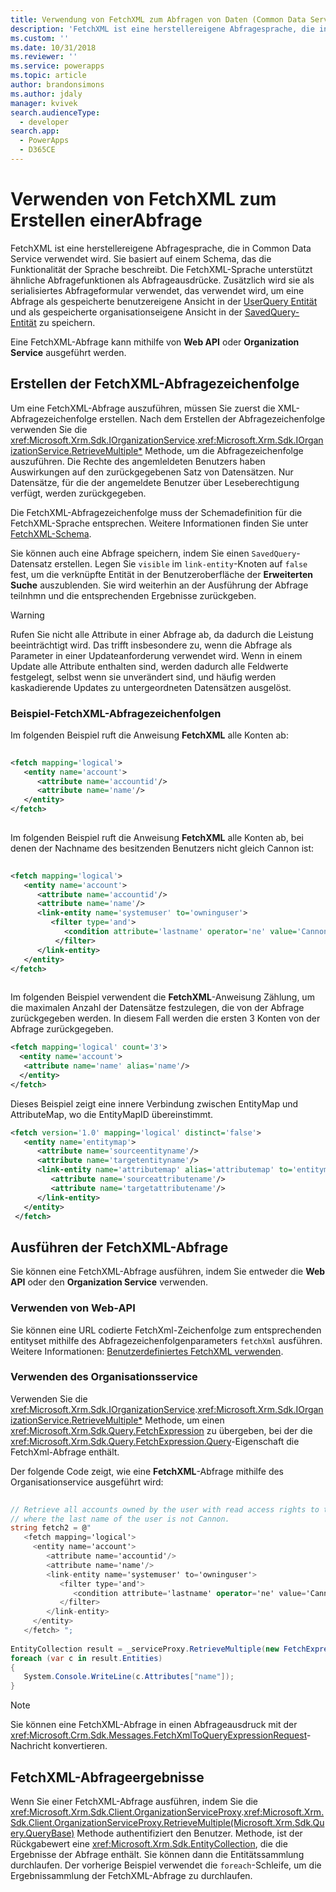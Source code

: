 ```yaml
---
title: Verwendung von FetchXML zum Abfragen von Daten (Common Data Service) | Microsoft Docs
description: 'FetchXML ist eine herstellereigene Abfragesprache, die in Common Data Service verwendet wird. Sie basiert auf einem Schema, das die Funktionalität der Sprache beschreibt.'
ms.custom: ''
ms.date: 10/31/2018
ms.reviewer: ''
ms.service: powerapps
ms.topic: article
author: brandonsimons
ms.author: jdaly
manager: kvivek
search.audienceType:
  - developer
search.app:
  - PowerApps
  - D365CE
---
```


# <a name="use-fetchxml-to-construct-a-query"></a>Verwenden von FetchXML zum Erstellen einerAbfrage

FetchXML ist eine herstellereigene Abfragesprache, die in Common Data Service verwendet wird. Sie basiert auf einem Schema, das die Funktionalität der Sprache beschreibt. Die FetchXML-Sprache unterstützt ähnliche Abfragefunktionen als Abfrageausdrücke. Zusätzlich wird sie als serialisiertes Abfrageformular verwendet, das verwendet wird, um eine Abfrage als gespeicherte benutzereigene Ansicht in der [UserQuery Entität](reference/entities/userquery.md) und als gespeicherte organisationseigene Ansicht in der [SavedQuery-Entität](reference/entities/savedquery.md) zu speichern.  
  
Eine FetchXML-Abfrage kann mithilfe von **Web API** oder **Organization Service** ausgeführt werden.

## <a name="create-the-fetchxml-query-string"></a>Erstellen der FetchXML-Abfragezeichenfolge
  
Um eine FetchXML-Abfrage auszuführen, müssen Sie zuerst die XML-Abfragezeichenfolge erstellen. Nach dem Erstellen der Abfragezeichenfolge verwenden Sie die <xref:Microsoft.Xrm.Sdk.IOrganizationService>.<xref:Microsoft.Xrm.Sdk.IOrganizationService.RetrieveMultiple*> Methode, um die Abfragezeichenfolge auszuführen. Die Rechte des angemleldeten Benutzers haben Auswirkungen auf den zurückgegebenen Satz von Datensätzen. Nur Datensätze, für die der angemeldete Benutzer über Leseberechtigung verfügt, werden zurückgegeben.  
  
 Die FetchXML-Abfragezeichenfolge muss der Schemadefinition für die FetchXML-Sprache entsprechen. Weitere Informationen finden Sie unter [FetchXML-Schema](fetchxml-schema.md).  
  
 Sie können auch eine Abfrage speichern, indem Sie einen `SavedQuery`-Datensatz erstellen. Legen Sie `visible` im `link-entity`-Knoten auf `false` fest, um die verknüpfte Entität in der Benutzeroberfläche der **Erweiterten Suche** auszublenden. Sie wird weiterhin an der Ausführung der Abfrage teilnhmn und die entsprechenden Ergebnisse zurückgeben.  
  
> [!WARNING]
>  Rufen Sie nicht alle Attribute in einer Abfrage ab, da dadurch die Leistung beeinträchtigt wird. Das trifft insbesondere zu, wenn die Abfrage als Parameter in einer Updateanforderung verwendet wird. Wenn in einem Update alle Attribute enthalten sind, werden dadurch alle Feldwerte festgelegt, selbst wenn sie unverändert sind, und häufig werden kaskadierende Updates zu untergeordneten Datensätzen ausgelöst.  
  

### <a name="example-fetchxml-query-strings"></a>Beispiel-FetchXML-Abfragezeichenfolgen

Im folgenden Beispiel ruft die Anweisung **FetchXML** alle Konten ab:  
  
```xml  
  
<fetch mapping='logical'>   
   <entity name='account'>  
      <attribute name='accountid'/>   
      <attribute name='name'/>   
   </entity>  
</fetch>  
  
```  
  
 Im folgenden Beispiel ruft die Anweisung **FetchXML** alle Konten ab, bei denen der Nachname des besitzenden Benutzers nicht gleich Cannon ist:  
  
```xml  
  
<fetch mapping='logical'>  
   <entity name='account'>   
      <attribute name='accountid'/>   
      <attribute name='name'/>   
      <link-entity name='systemuser' to='owninguser'>   
         <filter type='and'>   
            <condition attribute='lastname' operator='ne' value='Cannon' />   
          </filter>   
      </link-entity>   
   </entity>   
</fetch>  
  
```  
  
 Im folgenden Beispiel verwendent die **FetchXML**-Anweisung Zählung, um die maximalen Anzahl der Datensätze festzulegen, die von der Abfrage zurückgegeben werden. In diesem Fall werden die ersten 3 Konten von der Abfrage zurückgegeben.  
  
```xml  
<fetch mapping='logical' count='3'>  
  <entity name='account'>  
   <attribute name='name' alias='name'/>  
  </entity>
</fetch>  
```  
  
Dieses Beispiel zeigt eine innere Verbindung zwischen EntityMap und AttributeMap, wo die EntityMapID übereinstimmt.  
  
```xml  
<fetch version='1.0' mapping='logical' distinct='false'>  
   <entity name='entitymap'>  
      <attribute name='sourceentityname'/>  
      <attribute name='targetentityname'/>  
      <link-entity name='attributemap' alias='attributemap' to='entitymapid' from='entitymapid' link-type='inner'>  
         <attribute name='sourceattributename'/>  
         <attribute name='targetattributename'/>  
      </link-entity>  
   </entity>  
 </fetch>  
```  
  
## <a name="execute-the-fetchxml-query"></a>Ausführen der FetchXML-Abfrage

Sie können eine FetchXML-Abfrage ausführen, indem Sie entweder die **Web API** oder den **Organization Service** verwenden.

### <a name="using-web-api"></a>Verwenden von Web-API
Sie können eine URL codierte FetchXml-Zeichenfolge zum entsprechenden entityset mithilfe des Abfragezeichenfolgenparameters `fetchXml` ausführen. Weitere Informationen: [Benutzerdefiniertes FetchXML verwenden](webapi/retrieve-and-execute-predefined-queries.md#use-custom-fetchxml).

### <a name="using-organization-service"></a>Verwenden des Organisationsservice

Verwenden Sie die <xref:Microsoft.Xrm.Sdk.IOrganizationService>.<xref:Microsoft.Xrm.Sdk.IOrganizationService.RetrieveMultiple*> Methode, um einen <xref:Microsoft.Xrm.Sdk.Query.FetchExpression> zu übergeben, bei der die <xref:Microsoft.Xrm.Sdk.Query.FetchExpression.Query>-Eigenschaft die FetchXml-Abfrage enthält.

Der folgende Code zeigt, wie eine **FetchXML**-Abfrage mithilfe des Organisationservice ausgeführt wird:  
  
```csharp  
  
// Retrieve all accounts owned by the user with read access rights to the accounts and   
// where the last name of the user is not Cannon.   
string fetch2 = @"  
   <fetch mapping='logical'>  
     <entity name='account'>   
        <attribute name='accountid'/>   
        <attribute name='name'/>   
        <link-entity name='systemuser' to='owninguser'>   
           <filter type='and'>   
              <condition attribute='lastname' operator='ne' value='Cannon' />   
           </filter>   
        </link-entity>   
     </entity>   
   </fetch> ";   
  
EntityCollection result = _serviceProxy.RetrieveMultiple(new FetchExpression(fetch2));
foreach (var c in result.Entities)
{
   System.Console.WriteLine(c.Attributes["name"]);
}  
```  
> [!NOTE]
> Sie können eine FetchXML-Abfrage in einen Abfrageausdruck mit der <xref:Microsoft.Crm.Sdk.Messages.FetchXmlToQueryExpressionRequest>-Nachricht konvertieren. 

  
## <a name="fetchxml-query-results"></a>FetchXML-Abfrageergebnisse  
 Wenn Sie einer FetchXML-Abfrage ausführen, indem Sie die <xref:Microsoft.Xrm.Sdk.Client.OrganizationServiceProxy>.<xref:Microsoft.Xrm.Sdk.Client.OrganizationServiceProxy.RetrieveMultiple(Microsoft.Xrm.Sdk.Query.QueryBase)> Methode authentifiziert den Benutzer. Methode, ist der Rückgabewert eine <xref:Microsoft.Xrm.Sdk.EntityCollection>, die die Ergebnisse der Abfrage enthält. Sie können dann die Entitätssammlung durchlaufen. Der vorherige Beispiel verwendet die `foreach`-Schleife, um die Ergebnissammlung der FetchXML-Abfrage zu durchlaufen.  
  

